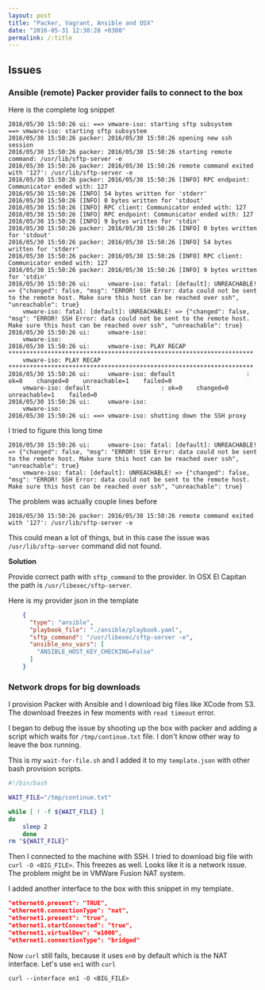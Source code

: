 ```yaml
---
layout: post
title: "Packer, Vagrant, Ansible and OSX"
date: "2016-05-31 12:30:28 +0300"
permalink: /:title
---
```


## Issues

### Ansible (remote) Packer provider fails to connect to the box

Here is the complete log snippet

```
2016/05/30 15:50:26 ui: ==> vmware-iso: starting sftp subsystem
==> vmware-iso: starting sftp subsystem
2016/05/30 15:50:26 packer: 2016/05/30 15:50:26 opening new ssh session
2016/05/30 15:50:26 packer: 2016/05/30 15:50:26 starting remote command: /usr/lib/sftp-server -e
2016/05/30 15:50:26 packer: 2016/05/30 15:50:26 remote command exited with '127': /usr/lib/sftp-server -e
2016/05/30 15:50:26 packer: 2016/05/30 15:50:26 [INFO] RPC endpoint: Communicator ended with: 127
2016/05/30 15:50:26 [INFO] 54 bytes written for 'stderr'
2016/05/30 15:50:26 [INFO] 0 bytes written for 'stdout'
2016/05/30 15:50:26 [INFO] RPC client: Communicator ended with: 127
2016/05/30 15:50:26 [INFO] RPC endpoint: Communicator ended with: 127
2016/05/30 15:50:26 [INFO] 9 bytes written for 'stdin'
2016/05/30 15:50:26 packer: 2016/05/30 15:50:26 [INFO] 0 bytes written for 'stdout'
2016/05/30 15:50:26 packer: 2016/05/30 15:50:26 [INFO] 54 bytes written for 'stderr'
2016/05/30 15:50:26 packer: 2016/05/30 15:50:26 [INFO] RPC client: Communicator ended with: 127
2016/05/30 15:50:26 packer: 2016/05/30 15:50:26 [INFO] 9 bytes written for 'stdin'
2016/05/30 15:50:26 ui:     vmware-iso: fatal: [default]: UNREACHABLE! => {"changed": false, "msg": "ERROR! SSH Error: data could not be sent to the remote host. Make sure this host can be reached over ssh", "unreachable": true}
    vmware-iso: fatal: [default]: UNREACHABLE! => {"changed": false, "msg": "ERROR! SSH Error: data could not be sent to the remote host. Make sure this host can be reached over ssh", "unreachable": true}
2016/05/30 15:50:26 ui:     vmware-iso:
    vmware-iso:
2016/05/30 15:50:26 ui:     vmware-iso: PLAY RECAP *********************************************************************
    vmware-iso: PLAY RECAP *********************************************************************
2016/05/30 15:50:26 ui:     vmware-iso: default                    : ok=0    changed=0    unreachable=1    failed=0
    vmware-iso: default                    : ok=0    changed=0    unreachable=1    failed=0
2016/05/30 15:50:26 ui:     vmware-iso:
    vmware-iso:
2016/05/30 15:50:26 ui: ==> vmware-iso: shutting down the SSH proxy
```

I tried to figure this long time

```
2016/05/30 15:50:26 ui:     vmware-iso: fatal: [default]: UNREACHABLE! => {"changed": false, "msg": "ERROR! SSH Error: data could not be sent to the remote host. Make sure this host can be reached over ssh", "unreachable": true}
    vmware-iso: fatal: [default]: UNREACHABLE! => {"changed": false, "msg": "ERROR! SSH Error: data could not be sent to the remote host. Make sure this host can be reached over ssh", "unreachable": true}
```

The problem was actually couple lines before

```
2016/05/30 15:50:26 packer: 2016/05/30 15:50:26 remote command exited with '127': /usr/lib/sftp-server -e
```

This could mean a lot of things, but in this case the issue was `/usr/lib/sftp-server` command did not found.

**Solution**

Provide correct path with `sftp_command` to the provider. In OSX El Capitan the path is `/usr/libexec/sftp-server`.

Here is my provider json in the template

```json
    {
      "type": "ansible",
      "playbook_file": "./ansible/playbook.yaml",
      "sftp_command": "/usr/libexec/sftp-server -e",
      "ansible_env_vars": [
        "ANSIBLE_HOST_KEY_CHECKING=False"
      ]
    }
```

### Network drops for big downloads

I provision Packer with Ansible and I download big files like XCode from S3.
The download freezes in few moments with `read timeout` error.

I began to debug the issue by shooting up the box with packer
and adding a script which waits for `/tmp/continue.txt` file. I don't know
other way to leave the box running.

This is my `wait-for-file.sh` and I added it to my `template.json` with
other bash provision scripts.

```bash
#!/bin/bash

WAIT_FILE="/tmp/continue.txt"

while [ ! -f ${WAIT_FILE} ]
do
    sleep 2
    done
rm "${WAIT_FILE}"
```

Then I connected to the machine with SSH. I tried to download big file
with `curl -O <BIG_FILE>`. This freezes as well. Looks like it is a network
issue. The problem might be in VMWare Fusion NAT system.

I added another interface to the box with this snippet in my template.

```json
"ethernet0.present": "TRUE",
"ethernet0.connectionType": "nat",
"ethernet1.present": "true",
"ethernet1.startConnected": "true",
"ethernet1.virtualDev": "e1000",
"ethernet1.connectionType": "bridged"
```

Now `curl` still fails, because it uses `en0` by default which is the NAT
interface. Let's use `en1` with `curl`

```
curl --interface en1 -O <BIG_FILE>
```
